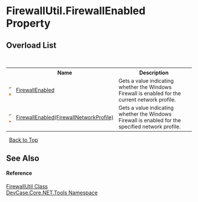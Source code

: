 # FirewallUtil.FirewallEnabled Property 
 


## Overload List
&nbsp;<table><tr><th></th><th>Name</th><th>Description</th></tr><tr><td>![Public property](media/pubproperty.gif "Public property")![Static member](media/static.gif "Static member")</td><td><a href="P_DevCase_Core_NET_Tools_FirewallUtil_FirewallEnabled">FirewallEnabled</a></td><td>
Gets a value indicating whether the Windows Firewall is enabled for the current network profile.</td></tr><tr><td>![Public property](media/pubproperty.gif "Public property")![Static member](media/static.gif "Static member")</td><td><a href="P_DevCase_Core_NET_Tools_FirewallUtil_FirewallEnabled_1">FirewallEnabled(FirewallNetworkProfile)</a></td><td>
Gets a value indicating whether the Windows Firewall is enabled for the specified network profile.</td></tr></table>&nbsp;
<a href="#firewallutil.firewallenabled-property">Back to Top</a>

## See Also


#### Reference
<a href="T_DevCase_Core_NET_Tools_FirewallUtil">FirewallUtil Class</a><br /><a href="N_DevCase_Core_NET_Tools">DevCase.Core.NET.Tools Namespace</a><br />